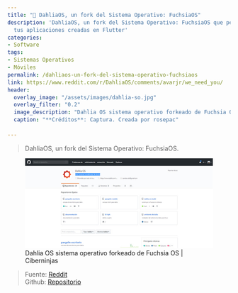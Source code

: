 ```yaml
---
title: "📲 DahliaOS, un fork del Sistema Operativo: FuchsiaOS"
description: 'DahliaOS, un fork del Sistema Operativo: FuchsiaOS que permite incluri
  tus aplicaciones creadas en Flutter'
categories:
- Software
tags:
- Sistemas Operativos
- Móviles
permalink: /dahliaos-un-fork-del-sistema-operativo-fuchsiaos
link: https://www.reddit.com/r/DahliaOS/comments/avarjr/we_need_you/
header:
  overlay_image: "/assets/images/dahlia-so.jpg"
  overlay_filter: "0.2"
  image_description: "Dahlia OS sistema operativo forkeado de Fuchsia OS | Ciberninjas"
  caption: "**Créditos**: Captura. Creada por rosepac"

---
```

> DahliaOS, un fork del Sistema Operativo: FuchsiaOS.

<figure>
    <a href="/assets/images/dahlia-so.jpg" class="image-popup"><img src="/assets/images/dahlia-sox636.jpg"></a>
    <figcaption>Dahlia OS sistema operativo forkeado de Fuchsia OS | Ciberninjas</figcaption>
</figure>

> Fuente: [Reddit](https://www.reddit.com/r/DahliaOS/comments/chgqus/dahliaos_milestone_1/ "Reddit del sistema operativo de móviles DahliaOS")  
> Github:  [Repositorio](https://github.com/dahlia-os "Repositorio de DahliaOS, sistema alternativo a FuchsiaOS")